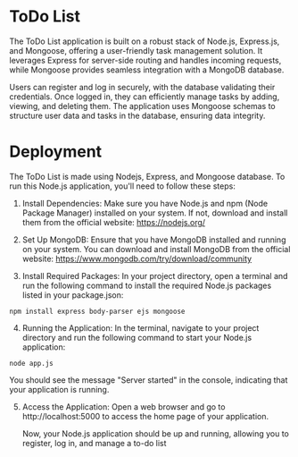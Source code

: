 ToDo List
===================================
The ToDo List application is built on a robust stack of Node.js, Express.js, and Mongoose, offering a user-friendly task management solution. It leverages Express for server-side routing and handles incoming requests, while Mongoose provides seamless integration with a MongoDB database.

Users can register and log in securely, with the database validating their credentials. Once logged in, they can efficiently manage tasks by adding, viewing, and deleting them. The application uses Mongoose schemas to structure user data and tasks in the database, ensuring data integrity.

Deployment
===================================

The ToDo List is made using Nodejs, Express, and Mongoose database.
To run this Node.js application, you'll need to follow these steps:

1. Install Dependencies: Make sure you have Node.js and npm (Node Package Manager) installed on your system. If not, download and install them from the official website: https://nodejs.org/

2. Set Up MongoDB: Ensure that you have MongoDB installed and running on your system. You can download and install MongoDB from the official website: https://www.mongodb.com/try/download/community

3. Install Required Packages: In your project directory, open a terminal and run the following command to install the required Node.js packages listed in your package.json:

`npm install express body-parser ejs mongoose`

4. Running the Application: In the terminal, navigate to your project directory and run the following command to start your Node.js application:

`node app.js`

You should see the message "Server started" in the console, indicating that your application is running.

5. Access the Application: Open a web browser and go to http://localhost:5000 to access the home page of your application.

   Now, your Node.js application should be up and running, allowing you to register, log in, and manage a to-do list


